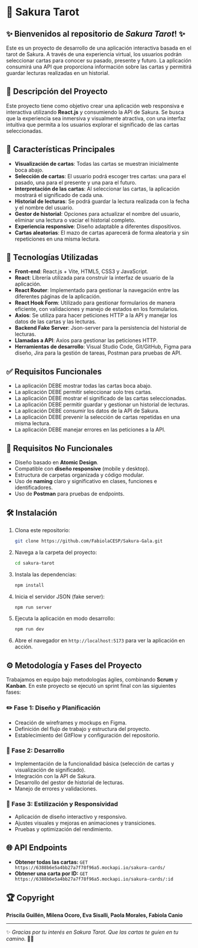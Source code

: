 # 🔮 Sakura Tarot

## ✨ Bienvenidos al repositorio de _Sakura Tarot_! ✨

Este es un proyecto de desarrollo de una aplicación interactiva basada en el tarot de Sakura. A través de una experiencia virtual, los usuarios podrán seleccionar cartas para conocer su pasado, presente y futuro. La aplicación consumirá una API que proporciona información sobre las cartas y permitirá guardar lecturas realizadas en un historial.

## 📖 Descripción del Proyecto

Este proyecto tiene como objetivo crear una aplicación web responsiva e interactiva utilizando **React.js** y consumiendo la API de Sakura. Se busca que la experiencia sea inmersiva y visualmente atractiva, con una interfaz intuitiva que permita a los usuarios explorar el significado de las cartas seleccionadas.

## 🌟 Características Principales

- **Visualización de cartas**: Todas las cartas se muestran inicialmente boca abajo.
- **Selección de cartas**: El usuario podrá escoger tres cartas: una para el pasado, una para el presente y una para el futuro.
- **Interpretación de las cartas**: Al seleccionar las cartas, la aplicación mostrará el significado de cada una.
- **Historial de lecturas**: Se podrá guardar la lectura realizada con la fecha y el nombre del usuario.
- **Gestor de historial**: Opciones para actualizar el nombre del usuario, eliminar una lectura o vaciar el historial completo.
- **Experiencia responsive**: Diseño adaptable a diferentes dispositivos.
- **Cartas aleatorias**: El mazo de cartas aparecerá de forma aleatoria y sin repeticiones en una misma lectura.

## 🔬 Tecnologías Utilizadas

- **Front-end**: React.js + Vite, HTML5, CSS3 y JavaScript.
- **React**: Librería utilizada para construir la interfaz de usuario de la aplicación.
- **React Router**: Implementado para gestionar la navegación entre las diferentes páginas de la aplicación.
- **React Hook Form**: Utilizado para gestionar formularios de manera eficiente, con validaciones y manejo de estados en los formularios.
- **Axios**: Se utiliza para hacer peticiones HTTP a la API y manejar los datos de las cartas y las lecturas.
- **Backend Fake Server**: Json-server para la persistencia del historial de lecturas.
- **Llamadas a API**: Axios para gestionar las peticiones HTTP.
- **Herramientas de desarrollo**: Visual Studio Code, Git/GitHub, Figma para diseño, Jira para la gestión de tareas, Postman para pruebas de API.

## ✅ Requisitos Funcionales

- La aplicación DEBE mostrar todas las cartas boca abajo.
- La aplicación DEBE permitir seleccionar solo tres cartas.
- La aplicación DEBE mostrar el significado de las cartas seleccionadas.
- La aplicación DEBE permitir guardar y gestionar un historial de lecturas.
- La aplicación DEBE consumir los datos de la API de Sakura.
- La aplicación DEBE prevenir la selección de cartas repetidas en una misma lectura.
- La aplicación DEBE manejar errores en las peticiones a la API.

## 🌱 Requisitos No Funcionales

- Diseño basado en **Atomic Design**.
- Compatible con **diseño responsive** (mobile y desktop).
- Estructura de carpetas organizada y código modular.
- Uso de **naming** claro y significativo en clases, funciones e identificadores.
- Uso de **Postman** para pruebas de endpoints.

## 🛠️ Instalación

1. Clona este repositorio:
   ```bash
   git clone https://github.com/FabiolaCESP/Sakura-Gala.git
   ```
2. Navega a la carpeta del proyecto:
   ```bash
   cd sakura-tarot
   ```
3. Instala las dependencias:
   ```bash
   npm install
   ```
4. Inicia el servidor JSON (fake server):
   ```bash
   npm run server
   ```
5. Ejecuta la aplicación en modo desarrollo:
   ```bash
   npm run dev
   ```
6. Abre el navegador en `http://localhost:5173` para ver la aplicación en acción.

## ⚙️ Metodología y Fases del Proyecto

Trabajamos en equipo bajo metodologías ágiles, combinando **Scrum** y **Kanban**. En este proyecto se ejecutó un sprint final con las siguientes fases:

### ✏️ Fase 1: Diseño y Planificación

- Creación de wireframes y mockups en Figma.
- Definición del flujo de trabajo y estructura del proyecto.
- Establecimiento del GitFlow y configuración del repositorio.

### 🚀 Fase 2: Desarrollo

- Implementación de la funcionalidad básica (selección de cartas y visualización de significado).
- Integración con la API de Sakura.
- Desarrollo del gestor de historial de lecturas.
- Manejo de errores y validaciones.

### 🎨 Fase 3: Estilización y Responsividad

- Aplicación de diseño interactivo y responsivo.
- Ajustes visuales y mejoras en animaciones y transiciones.
- Pruebas y optimización del rendimiento.

## 🌐 API Endpoints

- **Obtener todas las cartas:** `GET https://6388b6e5a4bb27a7f78f96a5.mockapi.io/sakura-cards/`
- **Obtener una carta por ID:** `GET https://6388b6e5a4bb27a7f78f96a5.mockapi.io/sakura-cards/:id`

## 🏆 Copyright

**Priscila Guillén, Milena Ocoro, Eva Sisalli, Paola Morales, Fabiola Canio**

---

✨ _Gracias por tu interés en Sakura Tarot. Que las cartas te guíen en tu camino._ 🌈✨
